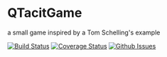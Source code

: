 # QTacitGame
a small game inspired by a Tom Schelling's example

[![Build Status](https://travis-ci.org/julienlopez/QTacitGame.png?branch=master)](https://travis-ci.org/julienlopez/QTacitGame)
[![Coverage Status](https://img.shields.io/coveralls/julienlopez/QTacitGame.svg)](https://coveralls.io/r/julienlopez/QTacitGame)
[![Github Issues](https://img.shields.io/github/issues/julienlopez/QTacitGame.svg)](http://github.com/julienlopez/QTacitGame)